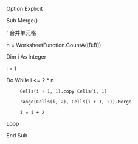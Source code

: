 Option Explicit

Sub Merge()


' 合并单元格

n = WorksheetFunction.CountA([B:B])

  Dim i As Integer
  
  
  i = 1
  
  
  Do While i <= 2 * n
  
         Cells(i + 1, 1).copy Cells(i, 1)

         range(Cells(i, 2), Cells(i + 1, 2)).Merge
   
         i = i + 2
    
   Loop
    
End Sub
